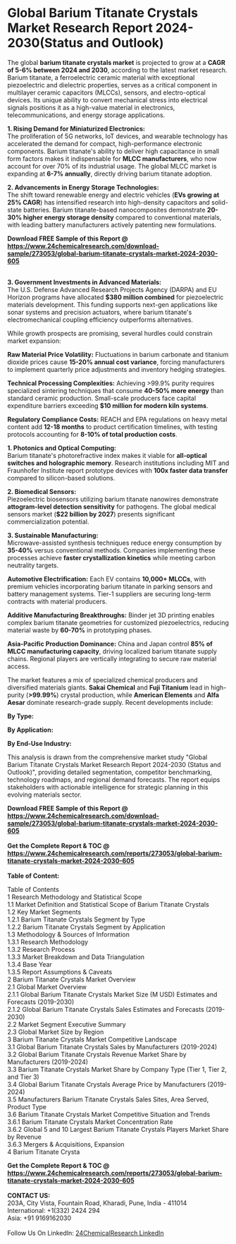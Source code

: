 <h1>Global Barium Titanate Crystals Market Research Report 2024-2030(Status and Outlook)</h1><p>The global <strong>barium titanate crystals market</strong> is projected to grow at a <strong>CAGR of 5-6% between 2024 and 2030</strong>, according to the latest market research. Barium titanate, a ferroelectric ceramic material with exceptional piezoelectric and dielectric properties, serves as a critical component in multilayer ceramic capacitors (MLCCs), sensors, and electro-optical devices. Its unique ability to convert mechanical stress into electrical signals positions it as a high-value material in electronics, telecommunications, and energy storage applications.</p><p><strong>1. Rising Demand for Miniaturized Electronics:</strong><br>
The proliferation of 5G networks, IoT devices, and wearable technology has accelerated the demand for compact, high-performance electronic components. Barium titanate's ability to deliver high capacitance in small form factors makes it indispensable for <strong>MLCC manufacturers</strong>, who now account for over 70% of its industrial usage. The global MLCC market is expanding at <strong>6-7% annually</strong>, directly driving barium titanate adoption.</p><p><strong>2. Advancements in Energy Storage Technologies:</strong><br>
The shift toward renewable energy and electric vehicles (<strong>EVs growing at 25% CAGR</strong>) has intensified research into high-density capacitors and solid-state batteries. Barium titanate-based nanocomposites demonstrate <strong>20-30% higher energy storage density</strong> compared to conventional materials, with leading battery manufacturers actively patenting new formulations.</p><div><b>Download FREE Sample of this Report @ 
            <a href="https://www.24chemicalresearch.com/download-sample/273053/global-barium-titanate-crystals-market-2024-2030-605">
            https://www.24chemicalresearch.com/download-sample/273053/global-barium-titanate-crystals-market-2024-2030-605</a></b></div><br><p><strong>3. Government Investments in Advanced Materials:</strong><br>
The U.S. Defense Advanced Research Projects Agency (DARPA) and EU Horizon programs have allocated <strong>$380 million combined</strong> for piezoelectric materials development. This funding supports next-gen applications like sonar systems and precision actuators, where barium titanate's electromechanical coupling efficiency outperforms alternatives.</p><p>While growth prospects are promising, several hurdles could constrain market expansion:</p><p><strong>Raw Material Price Volatility:</strong> Fluctuations in barium carbonate and titanium dioxide prices cause <strong>15-20% annual cost variance</strong>, forcing manufacturers to implement quarterly price adjustments and inventory hedging strategies.</p><p><strong>Technical Processing Complexities:</strong> Achieving &gt;99.9% purity requires specialized sintering techniques that consume <strong>40-50% more energy</strong> than standard ceramic production. Small-scale producers face capital expenditure barriers exceeding <strong>$10 million for modern kiln systems</strong>.</p><p><strong>Regulatory Compliance Costs:</strong> REACH and EPA regulations on heavy metal content add <strong>12-18 months</strong> to product certification timelines, with testing protocols accounting for <strong>8-10% of total production costs</strong>.</p><p><strong>1. Photonics and Optical Computing:</strong><br>
Barium titanate's photorefractive index makes it viable for <strong>all-optical switches and holographic memory</strong>. Research institutions including MIT and Fraunhofer Institute report prototype devices with <strong>100x faster data transfer</strong> compared to silicon-based solutions.</p><p><strong>2. Biomedical Sensors:</strong><br>
Piezoelectric biosensors utilizing barium titanate nanowires demonstrate <strong>attogram-level detection sensitivity</strong> for pathogens. The global medical sensors market (<strong>$22 billion by 2027</strong>) presents significant commercialization potential.</p><p><strong>3. Sustainable Manufacturing:</strong><br>
Microwave-assisted synthesis techniques reduce energy consumption by <strong>35-40%</strong> versus conventional methods. Companies implementing these processes achieve <strong>faster crystallization kinetics</strong> while meeting carbon neutrality targets.</p><p><strong>Automotive Electrification:</strong> Each EV contains <strong>10,000+ MLCCs</strong>, with premium vehicles incorporating barium titanate in parking sensors and battery management systems. Tier-1 suppliers are securing long-term contracts with material producers.</p><p><strong>Additive Manufacturing Breakthroughs:</strong> Binder jet 3D printing enables complex barium titanate geometries for customized piezoelectrics, reducing material waste by <strong>60-70%</strong> in prototyping phases.</p><p><strong>Asia-Pacific Production Dominance:</strong> China and Japan control <strong>85% of MLCC manufacturing capacity</strong>, driving localized barium titanate supply chains. Regional players are vertically integrating to secure raw material access.</p><p>The market features a mix of specialized chemical producers and diversified materials giants. <strong>Sakai Chemical</strong> and <strong>Fuji Titanium</strong> lead in high-purity (<strong>&gt;99.99%</strong>) crystal production, while <strong>American Elements</strong> and <strong>Alfa Aesar</strong> dominate research-grade supply. Recent developments include:</p><p><strong>By Type:</strong></p><p><strong>By Application:</strong></p><p><strong>By End-Use Industry:</strong></p><p>This analysis is drawn from the comprehensive market study "Global Barium Titanate Crystals Market Research Report 2024-2030 (Status and Outlook)", providing detailed segmentation, competitor benchmarking, technology roadmaps, and regional demand forecasts. The report equips stakeholders with actionable intelligence for strategic planning in this evolving materials sector.</p><div><b>Download FREE Sample of this Report @ 
            <a href="https://www.24chemicalresearch.com/download-sample/273053/global-barium-titanate-crystals-market-2024-2030-605">
            https://www.24chemicalresearch.com/download-sample/273053/global-barium-titanate-crystals-market-2024-2030-605</a></b></div><br><div><b>Get the Complete Report & TOC @ 
            <a href="https://www.24chemicalresearch.com/reports/273053/global-barium-titanate-crystals-market-2024-2030-605">
            https://www.24chemicalresearch.com/reports/273053/global-barium-titanate-crystals-market-2024-2030-605</a></b></div><br>
            <b>Table of Content:</b><p>Table of Contents<br />
1 Research Methodology and Statistical Scope<br />
1.1 Market Definition and Statistical Scope of Barium Titanate Crystals<br />
1.2 Key Market Segments<br />
1.2.1 Barium Titanate Crystals Segment by Type<br />
1.2.2 Barium Titanate Crystals Segment by Application<br />
1.3 Methodology & Sources of Information<br />
1.3.1 Research Methodology<br />
1.3.2 Research Process<br />
1.3.3 Market Breakdown and Data Triangulation<br />
1.3.4 Base Year<br />
1.3.5 Report Assumptions & Caveats<br />
2 Barium Titanate Crystals Market Overview<br />
2.1 Global Market Overview<br />
2.1.1 Global Barium Titanate Crystals Market Size (M USD) Estimates and Forecasts (2019-2030)<br />
2.1.2 Global Barium Titanate Crystals Sales Estimates and Forecasts (2019-2030)<br />
2.2 Market Segment Executive Summary<br />
2.3 Global Market Size by Region<br />
3 Barium Titanate Crystals Market Competitive Landscape<br />
3.1 Global Barium Titanate Crystals Sales by Manufacturers (2019-2024)<br />
3.2 Global Barium Titanate Crystals Revenue Market Share by Manufacturers (2019-2024)<br />
3.3 Barium Titanate Crystals Market Share by Company Type (Tier 1, Tier 2, and Tier 3)<br />
3.4 Global Barium Titanate Crystals Average Price by Manufacturers (2019-2024)<br />
3.5 Manufacturers Barium Titanate Crystals Sales Sites, Area Served, Product Type<br />
3.6 Barium Titanate Crystals Market Competitive Situation and Trends<br />
3.6.1 Barium Titanate Crystals Market Concentration Rate<br />
3.6.2 Global 5 and 10 Largest Barium Titanate Crystals Players Market Share by Revenue<br />
3.6.3 Mergers & Acquisitions, Expansion<br />
4 Barium Titanate Crysta</p><div><b>Get the Complete Report & TOC @ 
            <a href="https://www.24chemicalresearch.com/reports/273053/global-barium-titanate-crystals-market-2024-2030-605">
            https://www.24chemicalresearch.com/reports/273053/global-barium-titanate-crystals-market-2024-2030-605</a></b></div><br><b>CONTACT US:</b><br>
            203A, City Vista, Fountain Road, Kharadi, Pune, India - 411014<br>
            International: +1(332) 2424 294<br>
            Asia: +91 9169162030 <br><br>
            Follow Us On LinkedIn: <a href="https://www.linkedin.com/company/24chemicalresearch/">24ChemicalResearch LinkedIn</a>
